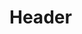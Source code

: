 <!-- TITLE: The Blackbox -->
<!-- SUBTITLE: A home for various useful tips and tricks that don't quiet fit anywhere else -->

# Header